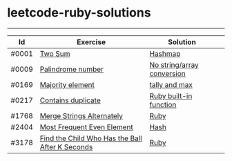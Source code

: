 # leetcode-ruby-solutions

---

|  Id | Exercise  |  Solution  |   |
|---|---|---|---|
| #0001 | [Two Sum](https://leetcode.com/problems/two-sum/description/)  | [Hashmap](https://github.com/alexcalaca/leetcode-ruby-solutions/blob/main/lib/two_sum_01.rb)  |   |
| #0009 | [Palindrome number](https://leetcode.com/problems/palindrome-number/description/)  | [No string/array conversion](https://github.com/alexcalaca/leetcode-ruby-solutions/blob/main/lib/palindrome_number_09.rb)  |   |
| #0169 | [Majority element](https://leetcode.com/problems/majority-element/)  | [tally and max](https://github.com/alexcalaca/leetcode-ruby-solutions/tree/169-majority-element)  |   |
| #0217 | [Contains duplicate](https://leetcode.com/problems/contains-duplicate/)  | [Ruby built-in function](https://github.com/alexcalaca/leetcode-ruby-solutions/tree/217-contains-duplicate)  |   |
| #1768 | [Merge Strings Alternately](https://leetcode.com/problems/merge-strings-alternately/)  | [Ruby](https://github.com/alexcalaca/leetcode-ruby-solutions/tree/1768-merge-strings-alternately)  |   |
| #2404 | [Most Frequent Even Element](https://leetcode.com/problems/most-frequent-even-element/description/)  | [Hash](https://github.com/alexcalaca/leetcode-ruby-solutions/blob/main/lib/most_frequent_even_element.rb) |  |
| #3178 | [Find the Child Who Has the Ball After K Seconds](https://leetcode.com/problems/find-the-child-who-has-the-ball-after-k-seconds/description/)  | [Ruby](https://github.com/alexcalaca/leetcode-ruby-solutions/blob/3178-find_the_child_who_has_the_ball_after_k_seconds/lib/find_the_child_who_has_the_ball_after_k_seconds_3178.rb) |  |

